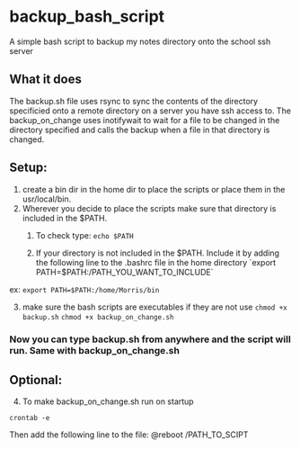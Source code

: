 # backup_bash_script
A simple bash script to backup my notes directory onto the school ssh server
## What it does
The backup.sh file uses rsync to sync the contents of the directory specificied onto a remote directory on a server you have ssh access to. 
The backup_on_change uses inotifywait to wait for a file to be changed in the directory specified and calls the backup when a file in that directory is changed.

## Setup:
1. create a bin dir in the home dir to place the scripts or place them in the usr/local/bin.
2. Wherever you decide to place the scripts make sure that directory is included in the $PATH.
   1. To check type:
`echo $PATH`

   2. If your directory is not included in the $PATH. Include it by adding the following line to the .bashrc file in the home directory 
`export PATH=$PATH:/PATH_YOU_WANT_TO_INCLUDE`

ex:
`export PATH=$PATH:/home/Morris/bin`

3. make sure the bash scripts are executables if they are not use
`chmod +x backup.sh`
`chmod +x backup_on_change.sh`

### Now you can type backup.sh from anywhere and the script will run. Same with backup_on_change.sh

## Optional:
4. To make backup_on_change.sh run on startup

`crontab -e`

Then add the following line to the file:
@reboot /PATH_TO_SCIPT
